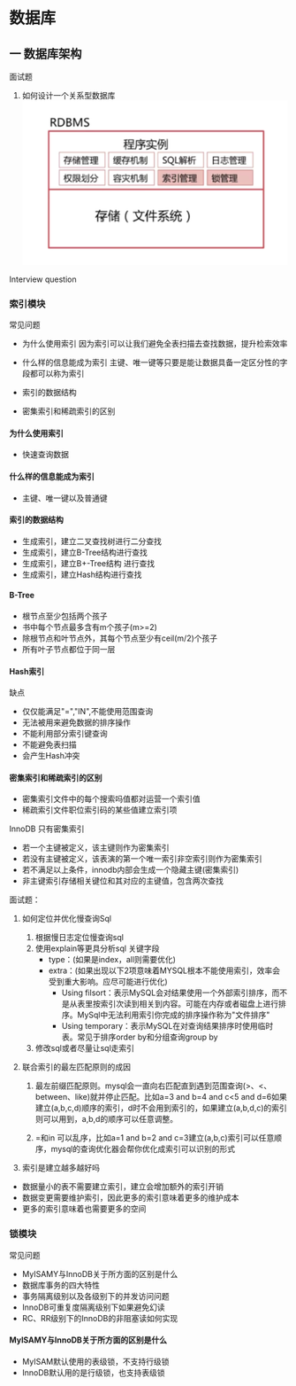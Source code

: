 # 数据库

## 一 数据库架构

面试题
1. 如何设计一个关系型数据库
![mysql](/imgs/mysql.png)

Interview question

### 索引模块
常见问题
- 为什么使用索引
因为索引可以让我们避免全表扫描去查找数据，提升检索效率
- 什么样的信息能成为索引
主键、唯一键等只要是能让数据具备一定区分性的字段都可以称为索引
- 索引的数据结构

- 密集索引和稀疏索引的区别

 

#### 为什么使用索引
 - 快速查询数据


#### 什么样的信息能成为索引
- 主键、唯一键以及普通键

#### 索引的数据结构
- 生成索引，建立二叉查找树进行二分查找
- 生成索引，建立B-Tree结构进行查找
- 生成索引，建立B+-Tree结构 进行查找
- 生成索引，建立Hash结构进行查找

#### B-Tree
- 根节点至少包括两个孩子
- 书中每个节点最多含有m个孩子(m>=2)
- 除根节点和叶节点外，其每个节点至少有ceil(m/2)个孩子
- 所有叶子节点都位于同一层

#### Hash索引
缺点
- 仅仅能满足"=","IN",不能使用范围查询
- 无法被用来避免数据的排序操作
- 不能利用部分索引键查询
- 不能避免表扫描
- 会产生Hash冲突


#### 密集索引和稀疏索引的区别 
- 密集索引文件中的每个搜索吗值都对运营一个索引值
- 稀疏索引文件职位索引码的某些值建立索引项

InnoDB 只有密集索引
- 若一个主键被定义，该主键则作为密集索引
- 若没有主键被定义，该表演的第一个唯一索引非空索引则作为密集索引
- 若不满足以上条件，innodb内部会生成一个隐藏主键(密集索引)
- 非主键索引存储相关键位和其对应的主键值，包含两次查找

面试题：
1. 如何定位并优化慢查询Sql
    1. 根据慢日志定位慢查询sql
    2. 使用explain等更具分析sql
        关键字段 
        - type：(如果是index，all则需要优化)
        - extra：(如果出现以下2项意味着MYSQL根本不能使用索引，效率会受到重大影响。应尽可能进行优化)
            - Using filsort：表示MySQL会对结果使用一个外部索引排序，而不是从表里按索引次读到相关到内容。可能在内存或者磁盘上进行排序。MySql中无法利用索引你完成的排序操作称为"文件排序"
            - Using temporary：表示MySQL在对查询结果排序时使用临时表。常见于排序order by和分组查询group by
    3. 修改sql或者尽量让sql走索引



2. 联合索引的最左匹配原则的成因
    1. 最左前缀匹配原则。mysql会一直向右匹配直到遇到范围查询(>、<、between、like)就并停止匹配。比如a=3 and b=4 and c<5 and d=6如果建立(a,b,c,d)顺序的索引，d时不会用到索引的，如果建立(a,b,d,c)的索引则可以用到，a,b,d的顺序可以任意调整。

    2. =和in 可以乱序，比如a=1 and b=2 and c=3建立(a,b,c)索引可以任意顺序，mysql的查询优化器会帮你优化成索引可以识别的形式


3. 索引是建立越多越好吗
- 数据量小的表不需要建立索引，建立会增加额外的索引开销
- 数据变更需要维护索引，因此更多的索引意味着更多的维护成本
- 更多的索引意味着也需要更多的空间

### 锁模块
 
常见问题
- MyISAMY与InnoDB关于所方面的区别是什么
- 数据库事务的四大特性
- 事务隔离级别以及各级别下的并发访问问题
- InnoDB可重复度隔离级别下如果避免幻读
- RC、RR级别下的InnoDB的非阻塞读如何实现
 
#### MyISAMY与InnoDB关于所方面的区别是什么
- MyISAM默认使用的表级锁，不支持行级锁
- InnoDB默认用的是行级锁，也支持表级锁




